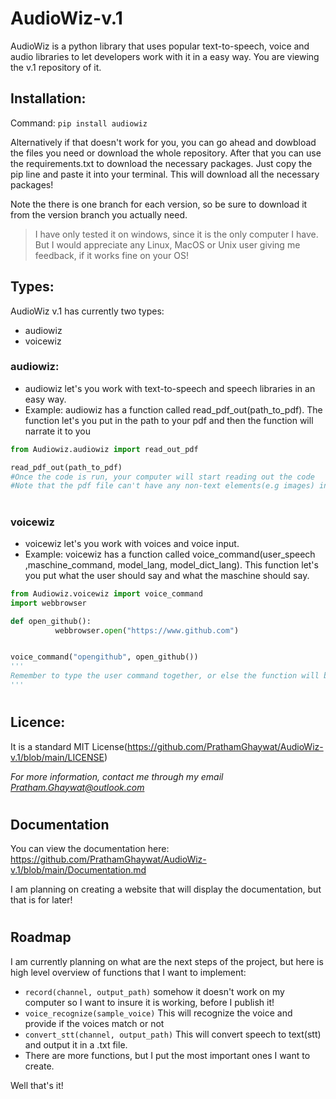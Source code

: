 # AudioWiz-v.1
AudioWiz is a python library that uses popular text-to-speech, voice and audio libraries to let developers work with it in a easy way. You are viewing the v.1 repository of it.
## Installation:
Command: `pip install audiowiz`

Alternatively if that doesn't work for you, you can go ahead and dowbload the files you need or download the whole repository.
After that you can use the requirements.txt to download the necessary packages. Just copy the pip line and paste it into your terminal. This will download all the necessary packages!

Note the there is one branch for each version, so be sure to download it from the version branch you actually need.

> I have only tested it on windows, since it is the only computer I have. But I would appreciate any Linux, MacOS or Unix user giving me feedback, if it works fine on your OS!
## Types:
AudioWiz v.1 has currently two types: 
- audiowiz
- voicewiz
### audiowiz:
- audiowiz let's you work with text-to-speech and speech libraries in an easy way.
- Example: audiowiz has a function called read_pdf_out(path_to_pdf). The function let's you put in the path to your pdf and then the function will narrate it to you

```python
from Audiowiz.audiowiz import read_out_pdf

read_pdf_out(path_to_pdf) 
#Once the code is run, your computer will start reading out the code
#Note that the pdf file can't have any non-text elements(e.g images) in it!
```
#

### voicewiz
- voicewiz let's you work with voices and voice input.
- Example: voicewiz has a function called voice_command(user_speech ,maschine_command, model_lang, model_dict_lang). This function let's you put what the user should say and what the maschine should say.

```python
from Audiowiz.voicewiz import voice_command
import webbrowser

def open_github():
          webbrowser.open("https://www.github.com")


voice_command("opengithub", open_github()) 
'''
Remember to type the user command together, or else the function will be outputed as soon as the user says the first word!
'''
```
#
## Licence:
It is a standard MIT License(https://github.com/PrathamGhaywat/AudioWiz-v.1/blob/main/LICENSE)

*For more information, contact me through my email Pratham.Ghaywat@outlook.com*

#
## Documentation
You can view the documentation here:
https://github.com/PrathamGhaywat/AudioWiz-v.1/blob/main/Documentation.md

I am planning on creating a website that will display the documentation, but that is for later!
#
## Roadmap
I am currently planning on what are the next steps of the project, but here is high level overview of functions that I want to implement:
- `record(channel, output_path)` somehow it doesn't work on my computer so I want to insure it is working, before I publish it!
- `voice_recognize(sample_voice)` This will recognize the voice and provide if the voices match or not
- `convert_stt(channel, output_path)` This will convert speech to text(stt) and output it in a .txt file.
- There are more functions, but I put the most important ones I want to create.

Well that's it!
